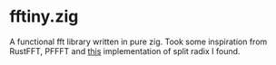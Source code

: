 # fftiny.zig

A functional fft library written in pure zig. Took some inspiration from RustFFT, PFFFT and [this](https://gist.github.com/rygorous/500e48a94c64c4d83c7d) implementation of split radix I found. 
